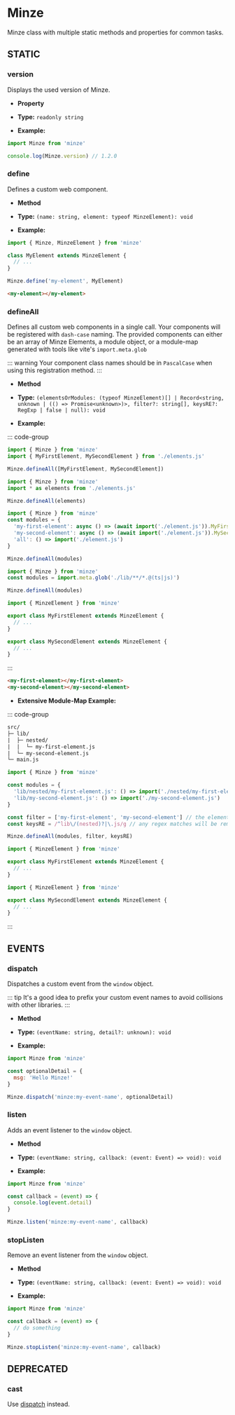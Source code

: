 # Minze

Minze class with multiple static methods and properties for common tasks.

## STATIC

### version <Badge type="tip" text="^1.0.0" />

Displays the used version of Minze.

- **Property**

- **Type:** `readonly string`

- **Example:**

```js
import Minze from 'minze'

console.log(Minze.version) // 1.2.0
```

### define <Badge type="tip" text="^1.0.0" />

Defines a custom web component.

- **Method**

- **Type:** `(name: string, element: typeof MinzeElement): void`

- **Example:**

```js
import { Minze, MinzeElement } from 'minze'

class MyElement extends MinzeElement {
  // ...
}

Minze.define('my-element', MyElement)
```

```html
<my-element></my-element>
```

### defineAll <Badge type="tip" text="^1.0.0" />

Defines all custom web components in a single call. Your components will be registered with `dash-case` naming. The provided components can either be an array of Minze Elements, a module object, or a module-map generated with tools like vite's `import.meta.glob`

::: warning
Your component class names should be in `PascalCase` when using this registration method.
:::

- **Method**

- **Type:** `(elementsOrModules: (typeof MinzeElement)[] | Record<string, unknown | (() => Promise<unknown>)>, filter?: string[], keysRE?: RegExp | false | null): void`

- **Example:**

::: code-group

```js [Array]
import { Minze } from 'minze'
import { MyFirstElement, MySecondElement } from './elements.js'

Minze.defineAll([MyFirstElement, MySecondElement])
```

```js [Module]
import { Minze } from 'minze'
import * as elements from './elements.js'

Minze.defineAll(elements)
```

<!-- prettier-ignore-start -->
```js [Module-Map]
import { Minze } from 'minze'
const modules = {
  'my-first-element': async () => (await import('./element.js')).MyFirstElement,
  'my-second-element': async () => (await import('./element.js')).MySecondElement,
  'all': () => import('./element.js')
}

Minze.defineAll(modules)
```
<!-- prettier-ignore-end -->

```js [Module-Map (Vite)]
import { Minze } from 'minze'
const modules = import.meta.glob('./lib/**/*.@(ts|js)')

Minze.defineAll(modules)
```

```js [elements.js]
import { MinzeElement } from 'minze'

export class MyFirstElement extends MinzeElement {
  // ...
}

export class MySecondElement extends MinzeElement {
  // ...
}
```

:::

<!-- prettier-ignore-start -->
```html
<my-first-element></my-first-element>
<my-second-element></my-second-element>
```
<!-- prettier-ignore-end -->

- **Extensive Module-Map Example:**

::: code-group

```txt [Files]
src/
├─ lib/
|  ├─ nested/
|  |  └─ my-first-element.js
|  └─ my-second-element.js
└─ main.js
```

<!-- prettier-ignore-start -->
```js [main.js]
import { Minze } from 'minze'

const modules = {
  'lib/nested/my-first-element.js': () => import('./nested/my-first-element.js'),
  'lib/my-second-element.js': () => import('./my-second-element.js')
}

const filter = ['my-first-element', 'my-second-element'] // the elements to define (optional)
const keysRE = /^lib\/(nested)?|\.js/g // any regex matches will be removed from keys (optional)

Minze.defineAll(modules, filter, keysRE)
```
<!-- prettier-ignore-end -->

```js [my-first-element.js]
import { MinzeElement } from 'minze'

export class MyFirstElement extends MinzeElement {
  // ...
}
```

```js [my-second-element.js]
import { MinzeElement } from 'minze'

export class MySecondElement extends MinzeElement {
  // ...
}
```

:::

## EVENTS

### dispatch <Badge type="tip" text="^1.3.2" />

Dispatches a custom event from the `window` object.

::: tip
It's a good idea to prefix your custom event names to avoid collisions with other libraries.
:::

- **Method**

- **Type:** `(eventName: string, detail?: unknown): void`

- **Example:**

```js
import Minze from 'minze'

const optionalDetail = {
  msg: 'Hello Minze!'
}

Minze.dispatch('minze:my-event-name', optionalDetail)
```

### listen <Badge type="tip" text="^1.0.0" />

Adds an event listener to the `window` object.

- **Method**

- **Type:** `(eventName: string, callback: (event: Event) => void): void`

- **Example:**

```js
import Minze from 'minze'

const callback = (event) => {
  console.log(event.detail)
}

Minze.listen('minze:my-event-name', callback)
```

### stopListen <Badge type="tip" text="^1.0.0" />

Remove an event listener from the `window` object.

- **Method**

- **Type:** `(eventName: string, callback: (event: Event) => void): void`

- **Example:**

```js
import Minze from 'minze'

const callback = (event) => {
  // do something
}

Minze.stopListen('minze:my-event-name', callback)
```

## DEPRECATED

### cast <Badge type="warning" text="deprecated" />

Use [dispatch](/api/minze#dispatch) instead.

